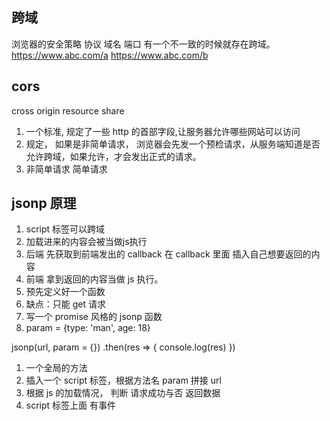 ## 跨域
浏览器的安全策略
协议 域名 端口 有一个不一致的时候就存在跨域。
https://www.abc.com/a  https://www.abc.com/b

## cors
cross origin resource share
1. 一个标准, 规定了一些 http 的首部字段,让服务器允许哪些网站可以访问
2. 规定， 如果是非简单请求， 浏览器会先发一个预检请求，从服务端知道是否允许跨域，如果允许，才会发出正式的请求。
3. 非简单请求  简单请求

## jsonp 原理
1. script 标签可以跨域
2. 加载进来的内容会被当做js执行
3. 后端 先获取到前端发出的 callback 在 callback 里面 插入自己想要返回的内容
4. 前端 拿到返回的内容当做 js 执行。
5. 预先定义好一个函数
6. 缺点：只能 get 请求
7. 写一个 promise 风格的 jsonp 函数
8. param = {type: 'man', age: 18}

jsonp(url, param = {})
.then(res => {
  console.log(res)
})

1. 一个全局的方法
2. 插入一个 script 标签，根据方法名 param 拼接 url
3. 根据 js 的加载情况， 判断 请求成功与否 返回数据
4. script 标签上面 有事件